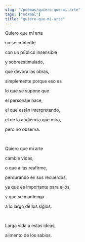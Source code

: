 ```yaml
---
slug: "/poemas/quiero-que-mi-arte"
tags: ["normal"]
title: "quiero-que-mi-arte"
---
```

Quiero que mi arte

no se contente

con un público insensible

y sobreestimulado,

que devora las obras,

simplemente porque eso es

lo que se supone que

el personaje hace,

el que están interpretando,

el de la audiencia que mira,

pero no observa.

&nbsp;

Quiero que mi arte

cambie vidas,

o que a las reafirme,

perdurando en sus recuerdos,

ya que es importante para ellos,

y que se mantenga

a lo largo de los siglos.

&nbsp;

Larga vida a estas ideas,

alimento de los sabios.